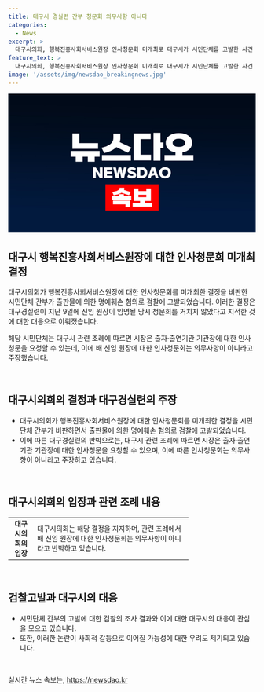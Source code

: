 ```yaml
---
title: 대구시 경실련 간부 청문회 의무사항 아니다
categories:
  - News
excerpt: >
  대구시의회, 행복진흥사회서비스원장 인사청문회 미개최로 대구시가 시민단체를 고발한 사건 발생. 대구경실련은 원장 임명 시 인사청문회를 거치지 않아 명예훼손 혐의로 검찰고발. 대구시는 관련 조례에 따라 인사청문이 의무사항이 아니라 주장하지만, 시민단체는 비판을 이어가고 있음.
feature_text: >
  대구시의회, 행복진흥사회서비스원장 인사청문회 미개최로 대구시가 시민단체를 고발한 사건 발생. 대구경실련은 원장 임명 시 인사청문회를 거치지 않아 명예훼손 혐의로 검찰고발. 대구시는 관련 조례에 따라 인사청문이 의무사항이 아니라 주장하지만, 시민단체는 비판을 이어가고 있음.
image: '/assets/img/newsdao_breakingnews.jpg'
---
```


<p><img src="/assets/img/newsdao_breakingnews.jpg" alt="koreaapp 속보" /></p>

<h2 data-ke-size="size26">대구시 행복진흥사회서비스원장에 대한 인사청문회 미개최 결정</h2>

<p>대구시의회가 행복진흥사회서비스원장에 대한 인사청문회를 미개최한 결정을 비판한 시민단체 간부가 출판물에 의한 명예훼손 혐의로 검찰에 고발되었습니다. 이러한 결정은 대구경실련이 지난 9일에 신임 원장이 임명될 당시 청문회를 거치지 않았다고 지적한 것에 대한 대응으로 이뤄졌습니다. </p>

<p>해당 시민단체는 대구시 관련 조례에 따르면 시장은 출자·출연기관 기관장에 대한 인사청문을 요청할 수 있는데, 이에 배 신임 원장에 대한 인사청문회는 의무사항이 아니라고 주장했습니다. </p>

<p data-ke-size="size16">&nbsp;</p>

<h2 data-ke-size="size26">대구시의회의 결정과 대구경실련의 주장</h2>

<ul>
  <li>대구시의회가 행복진흥사회서비스원장에 대한 인사청문회를 미개최한 결정을 시민단체 간부가 비판하면서 출판물에 의한 명예훼손 혐의로 검찰에 고발되었습니다.</li>
  <li>이에 따른 대구경실련의 반박으로는, 대구시 관련 조례에 따르면 시장은 출자·출연기관 기관장에 대한 인사청문을 요청할 수 있으며, 이에 따른 인사청문회는 의무사항이 아니라고 주장하고 있습니다.</li>
</ul>

<p data-ke-size="size16">&nbsp;</p>

<h2 data-ke-size="size26">대구시의회의 입장과 관련 조례 내용</h2>

<table>
  <colgroup>
  <col width="52" />
  <col width="315" />
  </colgroup>
  <tbody>
    <tr>
      <td style="text-align: center; height: 17px;"><b>대구시의회의 입장</b></td>
      <td style="text-align: left; height: 17px;">대구시의회는 해당 결정을 지지하며, 관련 조례에서 배 신임 원장에 대한 인사청문회는 의무사항이 아니라고 반박하고 있습니다.</td>
    </tr>
  </tbody>
</table>

<p data-ke-size="size16">&nbsp;</p>

<h2 data-ke-size="size26">검찰고발과 대구시의 대응</h2>

<ul>
  <li>시민단체 간부의 고발에 대한 검찰의 조사 결과와 이에 대한 대구시의 대응이 관심을 모으고 있습니다.</li>
  <li>또한, 이러한 논란이 사회적 갈등으로 이어질 가능성에 대한 우려도 제기되고 있습니다.</li>
</ul>

<p data-ke-size="size16">&nbsp;</p>
실시간 뉴스 속보는, <a href="https://newsdao.kr" rel="dofollow">https://newsdao.kr</a>



